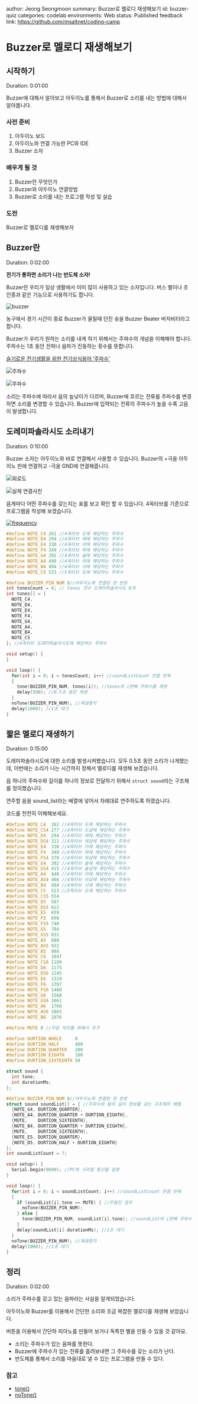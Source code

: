 author: Jeong Seongmoon
summary: Buzzer로 멜로디 재생해보기
id: buzzer-quiz
categories: codelab
environments: Web
status: Published
feedback link: https://github.com/msaltnet/coding-camp

# Buzzer로 멜로디 재생해보기

## 시작하기
Duration: 0:01:00

Buzzer에 대해서 알아보고 아두이노를 통해서 Buzzer로 소리를 내는 방법에 대해서 알아봅니다.

### 사전 준비
1. 아두이노 보드
1. 아두이노와 연결 가능한 PC와 IDE
1. Buzzer 소자

### 배우게 될 것
1. Buzzer란 무엇인가
1. Buzzer와 아두이노 연결방법
1. Buzzer로 소리를 내는 프로그램 작성 및 실습

### 도전
Buzzer로 멜로디를 재생해보자

## Buzzer란
Duration: 0:02:00

**전기가 통하면 소리가 나는 반도체 소자!**

Buzzer란 우리가 일상 생활에서 이미 많이 사용하고 있는 소자입니다. 버스 벨이나 초인종과 같은 기능으로 사용하기도 합니다.

![buzzer](./img/PIC9718.png)

<aside class="positive">
농구에서 경기 시간이 종료 Buzzer가 울릴때 던진 슛을 Buzzer Beater 버저비터라고 합니다.
</aside>

Buzzer가 우리가 원하는 소리를 내게 하기 위해서는 주파수의 개념을 이해해야 합니다. 주파수는 1초 동안 전파나 음파가 진동하는 횟수를 뜻합니다.

[슬기로운 전기생활을 위한 전기상식용어 ‘주파수’](https://news.samsungsemiconductor.com/kr/%EC%8A%AC%EA%B8%B0%EB%A1%9C%EC%9A%B4-%EC%A0%84%EA%B8%B0%EC%83%9D%ED%99%9C%EC%9D%84-%EC%9C%84%ED%95%9C-%EC%A0%84%EA%B8%B0%EC%83%81%EC%8B%9D%EC%9A%A9%EC%96%B4-%EC%A3%BC%ED%8C%8C%EC%88%98/)

![주파수](./img/frequency_semiconduct_20200515_01.jpeg)

![주파수](./img/frequency_semiconduct_20200515_02.jpeg)

소리는 주파수에 따라서 음의 높낮이가 다르며, Buzzer에 흐르는 전류를 주파수를 변경하면 소리를 변경할 수 있습니다. Buzzer에 입력되는 전류의 주파수가 높을 수록 고음이 발생합니다.

## 도레미파솔라시도 소리내기
Duration: 0:10:00

Buzzer 소자는 아두이노와 바로 연결해서 사용할 수 있습니다. Buzzer의 +극을 아두이노 핀에 연결하고 -극을 GND에 연결해줍니다.

![회로도](./img/PIC9758.png)

![실제 연결사진](./img/buzzer.jpg)

음계마다 어떤 주파수를 갖는지는 표를 보고 확인 할 수 있습니다. 4옥타브를 기준으로 프로그램을 작성해 보겠습니다.

[![frequency](./img/PIC9728.png)](https://m.blog.naver.com/geniusus/221549772862)

```c
#define NOTE_C4 261 //4옥타브 도에 해당하는 주파수
#define NOTE_D4 294 //4옥타브 레에 해당하는 주파수
#define NOTE_E4 330 //4옥타브 미에 해당하는 주파수
#define NOTE_F4 349 //4옥타브 파에 해당하는 주파수
#define NOTE_G4 392 //4옥타브 솔에 해당하는 주파수
#define NOTE_A4 440 //4옥타브 라에 해당하는 주파수
#define NOTE_B4 494 //4옥타브 시에 해당하는 주파수
#define NOTE_C5 523 //5옥타브 도에 해당하는 주파수

#define BUZZER_PIN_NUM 8//아두이노와 연결된 핀 번호
int tonesCount = 8; // tones 갯수 도레미파솔라시도 8개
int tones[] = {
  NOTE_C4,
  NOTE_D4,
  NOTE_E4,
  NOTE_F4,
  NOTE_G4,
  NOTE_A4,
  NOTE_B4,
  NOTE_C5
}; //4옥타브 도레미파솔라시도에 해당하는 주파수

void setup() {
}

void loop() {
  for(int i = 0; i < tonesCount; i++) //soundListCount 만큼 반복
  {
    tone(BUZZER_PIN_NUM, tones[i]); //tones의 i번째 주파수를 재생
    delay(500); //0.5초 동안 재생
  }
  noTone(BUZZER_PIN_NUM); //재생중지
  delay(1000); //1초 대기
}
```

## 짧은 멜로디 재생하기
Duration: 0:15:00

도레미파솔라시도에 대한 소리를 발생시켜봤습니다.
모두 0.5초 동안 소리가 나게했는데, 이번에는 소리가 나는 시간까지 정해서 멜로디를 재생해 보겠습니다.

음 하나의 주파수와 길이를 하나의 정보로 전달하기 위해서 `struct sound`라는 구조체를 정의했습니다.

연주할 음을 sound_list라는 배열에 넣어서 차례대로 연주하도록 하였습니다.

코드를 천천히 이해해보세요.

```c
#define NOTE_C4  262 //4옥타브 도에 해당하는 주파수
#define NOTE_CS4 277 //4옥타브 도샾에 해당하는 주파수 
#define NOTE_D4  294 //4옥타브 레에 해당하는 주파수
#define NOTE_DS4 311 //4옥타브 레샵에 해당하는 주파수
#define NOTE_E4  330 //4옥타브 미에 해당하는 주파수
#define NOTE_F4  349 //4옥타브 파에 해당하는 주파수
#define NOTE_FS4 370 //4옥타브 파샵에 해당하는 주파수
#define NOTE_G4  392 //4옥타브 솔에 해당하는 주파수
#define NOTE_GS4 415 //4옥타브 솔샵에 해당하는 주파수
#define NOTE_A4  440 //4옥타브 라에 해당하는 주파수
#define NOTE_AS4 466 //4옥타브 라샵에 해당하는 주파수
#define NOTE_B4  494 //4옥타브 시에 해당하는 주파수
#define NOTE_C5  523 //5옥타브 도에 해당하는 주파수
#define NOTE_CS5 554
#define NOTE_D5  587
#define NOTE_DS5 622
#define NOTE_E5  659
#define NOTE_F5  698
#define NOTE_FS5 740
#define NOTE_G5  784
#define NOTE_GS5 831
#define NOTE_A5  880
#define NOTE_AS5 932
#define NOTE_B5  988
#define NOTE_C6  1047
#define NOTE_CS6 1109
#define NOTE_D6  1175
#define NOTE_DS6 1245
#define NOTE_E6  1319
#define NOTE_F6  1397
#define NOTE_FS6 1480
#define NOTE_G6  1568
#define NOTE_GS6 1661
#define NOTE_A6  1760
#define NOTE_AS6 1865
#define NOTE_B6  1976

#define MUTE 0 //무음 처리를 위해서 추가

#define DURTION_WHOLE     0
#define DURTION_HALF      400
#define DURTION_QUARTER   200
#define DURTION_EIGHTH    100
#define DURTION_SIXTEENTH 50

struct sound {
  int tone;
  int durationMs;
};

#define BUZZER_PIN_NUM 8//아두이노와 연결된 핀 번호
struct sound soundList[] = { //주파수와 음의 길이 정보를 갖는 구조체의 배열
  {NOTE_G4, DURTION_QUARTER},
  {NOTE_A4, DURTION_QUARTER + DURTION_EIGHTH},
  {MUTE,    DURTION_SIXTEENTH},
  {NOTE_B4, DURTION_QUARTER + DURTION_EIGHTH},
  {MUTE,    DURTION_SIXTEENTH},
  {NOTE_E5, DURTION_QUARTER},
  {NOTE_D5, DURTION_HALF + DURTION_EIGHTH}
};
int soundListCount = 7;

void setup() {
  Serial.begin(9600); //PC와 시리얼 통신을 설정
}

void loop() {
  for(int i = 0; i < soundListCount; i++) //soundListCount 만큼 반복
  {
    if (soundList[i].tone == MUTE) { //무음인 경우
      noTone(BUZZER_PIN_NUM);
    } else {
      tone(BUZZER_PIN_NUM, soundList[i].tone); //soundList의 i번째 주파수를 재생
    }
    delay(soundList[i].durationMs); //1초 대기
  }
  noTone(BUZZER_PIN_NUM); //재생중지
  delay(1000); //1초 대기
}
```

## 정리
Duration: 0:02:00

소리가 주파수를 갖고 있는 음파라는 사실을 알게되었습니다.

아두이노와 Buzzer를 이용해서 간단한 소리와 조금 복잡한 멜로디를 재생해 보았습니다.

버튼을 이용해서 간단하 피아노를 만들어 보거나 독특한 벨을 만들 수 있을 것 같아요.

- 소리는 주파수가 있는 음파를 뜻한다.
- Buzzer에 주파수가 있는 전류를 흘려보내면 그 주파수를 갖는 소리가 난다.
- 반도체를 통해서 소리를 마음대로 낼 수 있는 프로그램을 만들 수 있다.

### 참고
- [tone()](https://www.arduino.cc/reference/ko/language/functions/advanced-io/tone/)
- [noTone()](https://www.arduino.cc/reference/ko/language/functions/advanced-io/notone/)
